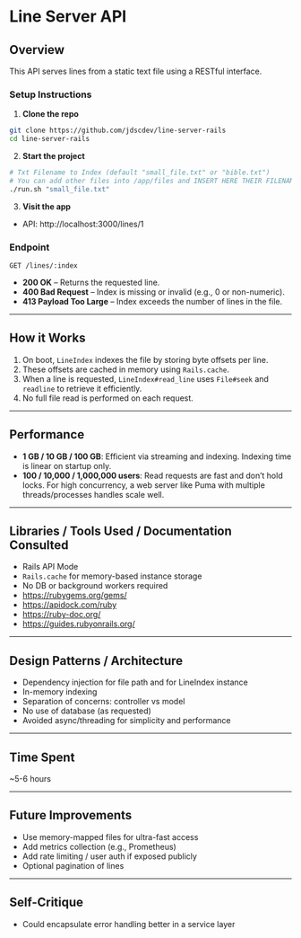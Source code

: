# Line Server API

## Overview

This API serves lines from a static text file using a RESTful interface.

### Setup Instructions

1. **Clone the repo**
```bash
git clone https://github.com/jdscdev/line-server-rails
cd line-server-rails
```

2. **Start the project**
```bash
# Txt Filename to Index (default "small_file.txt" or "bible.txt")
# You can add other files into /app/files and INSERT HERE THEIR FILENAME
./run.sh "small_file.txt"
```

3. **Visit the app**
- API: http://localhost:3000/lines/1

### Endpoint

```
GET /lines/:index
```

- **200 OK** – Returns the requested line.
- **400 Bad Request** – Index is missing or invalid (e.g., 0 or non-numeric).
- **413 Payload Too Large** – Index exceeds the number of lines in the file.

---

## How it Works

1. On boot, `LineIndex` indexes the file by storing byte offsets per line.
2. These offsets are cached in memory using `Rails.cache`.
3. When a line is requested, `LineIndex#read_line` uses `File#seek` and `readline` to retrieve it efficiently.
4. No full file read is performed on each request.

---

## Performance

- **1 GB / 10 GB / 100 GB**: Efficient via streaming and indexing. Indexing time is linear on startup only.
- **100 / 10,000 / 1,000,000 users**: Read requests are fast and don’t hold locks. For high concurrency, a web server like Puma with multiple threads/processes handles scale well.

---

## Libraries / Tools Used / Documentation Consulted

- Rails API Mode
- `Rails.cache` for memory-based instance storage
- No DB or background workers required
- https://rubygems.org/gems/
- https://apidock.com/ruby
- https://ruby-doc.org/
- https://guides.rubyonrails.org/

---

## Design Patterns / Architecture

- Dependency injection for file path and for LineIndex instance
- In-memory indexing
- Separation of concerns: controller vs model
- No use of database (as requested)
- Avoided async/threading for simplicity and performance

---

## Time Spent

~5-6 hours

---

## Future Improvements

- Use memory-mapped files for ultra-fast access
- Add metrics collection (e.g., Prometheus)
- Add rate limiting / user auth if exposed publicly
- Optional pagination of lines

---

## Self-Critique

- Could encapsulate error handling better in a service layer
